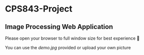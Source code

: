 # CPS843-Project
## Image Processing Web Application
Please open your browser to full window size for best experience 💖

You can use the _demo.jpg_ provided or upload your own picture
